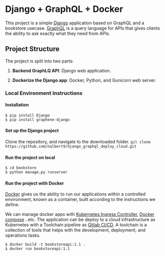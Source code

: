 # Django + GraphQL + Docker

This project is a simple [Django](https://www.djangoproject.com/) application based on GraphQL and a bookstore usecase. [GraphQL](https://graphql.org/) is a query language for APIs that gives clients the ability to ask exactly what they need from APIs.

## Project Structure

The project is split into two parts:

1. __Backend GraphLQ API__: Django web application.

2. __Dockerize the Django app__: Docker, Python, and Gunicorn web server.

### Local Environment Instructions

#### Installation
```
$ pip install Django
$ pip install graphene-django
```

#### Set up the Django project
Clone the repository, and navigate to the downloaded folder. 
	```
	git clone https://github.com/nalbert9/django_graphql_deploy_cloud.git
	```
#### Run the project on local
```
$ cd bookstore
$ python manage.py runserver
```

#### Run the project with Docker
[Docker](https://docs.docker.com/) gives us the ability to run our applications within a controlled environment, known as a container, built according to the instructions we define. 

We can manage docker apps with [Kubernetes Ingress Controller](https://kubernetes.io/docs/concepts/services-networking/ingress-controllers/), [Docker compose](https://docs.docker.com/compose/) ..etc. The application can be deploy to a cloud infrastructure as Kubernetes with a Toolchain pipeline as [Gitlab CI/CD](https://docs.gitlab.com/). A toolchain is a collection of tools that helps with the development, deployment, and operations tasks. 
```
$ docker build -t bookstoreapi:1.1 .
$ docker run bookstoreapi:1.1
```
